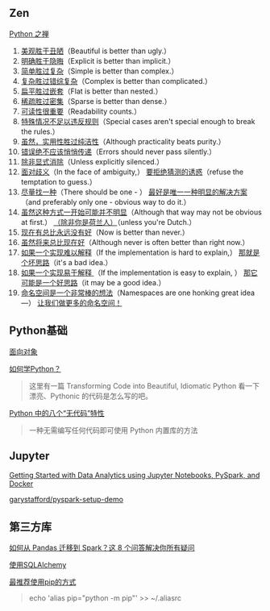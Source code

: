 ## Zen
[Python 之禅](https://linux.cn/article-13127-1.html)

1. [美观胜于丑陋](https://linux.cn/article-11718-1.html)（Beautiful is better than ugly.）
2. [明确胜于隐晦](https://linux.cn/article-11718-1.html)（Explicit is better than implicit.）
3. [简单胜过复杂](https://linux.cn/article-11999-1.html)（Simple is better than complex.）
4. [复杂胜过错综复杂](https://linux.cn/article-11999-1.html)（Complex is better than complicated.）
5. [扁平胜过嵌套](https://linux.cn/article-12087-1.html)（Flat is better than nested.）
6. [稀疏胜过密集](https://linux.cn/article-12087-1.html)（Sparse is better than dense.）
7. [可读性很重要](https://linux.cn/article-13053-1.html)（Readability counts.）
8. [特殊情况不足以违反规则](https://linux.cn/article-13053-1.html)（Special cases aren't special enough to break the rules.）
9. [虽然，实用性胜过纯洁性](https://linux.cn/article-13053-1.html)（Although practicality beats purity.）
10. [错误绝不应该悄悄传递](https://linux.cn/article-13058-1.html)（Errors should never pass silently.）
11. [除非显式消除](https://linux.cn/article-13058-1.html)（Unless explicitly silenced.）
12. [面对歧义](https://linux.cn/article-13082-1.html)（In the face of ambiguity,） [要拒绝猜测的诱惑](https://linux.cn/article-13082-1.html)（refuse the temptation to guess.）
13. [尽量找一种](https://linux.cn/article-13082-1.html)（There should be one - ） [ 最好是唯一一种明显的解决方案](https://linux.cn/article-13082-1.html)（and preferably only one - obvious way to do it.）
14. [虽然这种方式一开始可能并不明显](https://linux.cn/article-13082-1.html)（Although that way may not be obvious at first.） [（除非你是荷兰人）](https://linux.cn/article-13082-1.html)（unless you're Dutch.）
15. [现在有总比永远没有好](https://linux.cn/article-13103-1.html)（Now is better than never.）
16. [虽然将来总比现在好](https://linux.cn/article-13103-1.html)（Although never is often better than right now.）
17. [如果一个实现难以解释](https://linux.cn/article-13116-1.html)（If the implementation is hard to explain,） [那就是个坏思路](https://linux.cn/article-13116-1.html)（it's a bad idea.）
18. [如果一个实现易于解释 ](https://linux.cn/article-13116-1.html)（If the implementation is easy to explain, ） [那它可能是一个好思路](https://linux.cn/article-13116-1.html)（it may be a good idea.）
19. [命名空间是一个非常棒的想法](https://linux.cn/article-13123-1.html)（Namespaces are one honking great idea—） [让我们做更多的命名空间！](https://linux.cn/article-13123-1.html)




## Python基础

[面向对象](https://github.com/jackfrued/Python-100-Days/blob/master/Day01-15/09.%E9%9D%A2%E5%90%91%E5%AF%B9%E8%B1%A1%E8%BF%9B%E9%98%B6.md)

[如何学Python？](https://www.kawabangga.com/how-to-learn-python)
>这里有一篇 Transforming Code into Beautiful, Idiomatic Python 看一下漂亮、Pythonic 的代码是怎么写的吧。

[Python 中的八个“无代码”特性](https://www.infoq.cn/article/Bl0l7uUPRd6d4tm6763F)
>一种无需编写任何代码即可使用 Python 内置库的方法

## Jupyter
[Getting Started with Data Analytics using Jupyter Notebooks, PySpark, and Docker](https://towardsdatascience.com/getting-started-with-data-analytics-using-jupyter-notebooks-pyspark-and-docker-57c1aaab2408)

[garystafford/pyspark-setup-demo](https://github.com/garystafford/pyspark-setup-demo#jupyter-notebook-pyspark-demo)

## 第三方库

[如何从 Pandas 迁移到 Spark？这 8 个问答解决你所有疑问](https://www.infoq.cn/article/iKL4HjTzfvdrFQmbDmLx)

[使用SQLAlchemy](https://www.liaoxuefeng.com/wiki/1016959663602400/1017803857459008)

[最推荐使用pip的方式](https://www.dongwm.com/post/you-should-use-python-m-pip/)
>echo 'alias pip="python -m pip"' >> ~/.aliasrc

